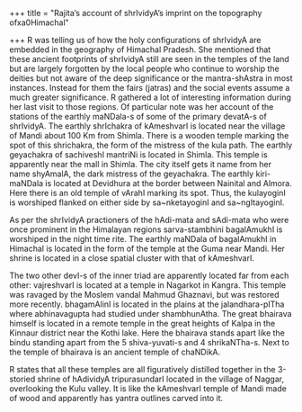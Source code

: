 +++
title = "Rajita’s account of shrIvidyA’s imprint on the topography ofxa0Himachal"

+++
R was telling us of how the holy configurations of shrIvidyA are
embedded in the geography of Himachal Pradesh. She mentioned that these
ancient footprints of shrIvidyA still are seen in the temples of the
land but are largely forgotten by the local people who continue to
worship the deities but not aware of the deep significance or the
mantra-shAstra in most instances. Instead for them the fairs (jatras)
and the social events assume a much greater significance. R gathered a
lot of interesting information during her last visit to those regions.
Of particular note was her account of the stations of the earthly
maNDala-s of some of the primary devatA-s of shrIvidyA. The earthly
shrIchakra of kAmeshvarI is located near the village of Mandi about 100
Km from Shimla. There is a wooden temple marking the spot of this
shrichakra, the form of the mistress of the kula path. The earthly
geyachakra of sachiveshI mantriNi is located in Shimla. This temple is
apparently near the mall in Shimla. The city itself gets it name from
her name shyAmalA, the dark mistress of the geyachakra. The earthly
kiri-maNDala is located at Devidhura at the border between Nainital and
Almora. Here there is an old temple of vArahI marking its spot. Thus,
the kulayoginI is worshiped flanked on either side by sa\~nketayoginI
and sa\~ngItayoginI.

As per the shrIvidyA practioners of the hAdi-mata and sAdi-mata who were
once prominent in the Himalayan regions sarva-stambhini bagalAmukhI is
worshiped in the night time rite. The earthly maNDala of bagalAmukhI in
Himachal is located in the form of the temple at the Guma near Mandi.
Her shrine is located in a close spatial cluster with that of
kAmeshvarI.

The two other devI-s of the inner triad are apparently located far from
each other: vajreshvarI is located at a temple in Nagarkot in Kangra.
This temple was ravaged by the Moslem vandal Mahmud Ghaznavi, but was
restored more recently. bhagamAlinI is located in the plains at the
jalandhara-pITha where abhinavagupta had studied under shambhunAtha. The
great bhairava himself is located in a remote temple in the great
heights of Kalpa in the Kinnaur district near the Kothi lake. Here the
bhairava stands apart like the bindu standing apart from the 5
shiva-yuvati-s and 4 shrikaNTha-s. Next to the temple of bhairava is an
ancient temple of chaNDikA.

R states that all these temples are all figuratively distilled together
in the 3-storied shrine of hAdividyA tripurasundarI located in the
village of Naggar, overlooking the Kulu valley. It is like the
kAmeshvarI temple of Mandi made of wood and apparently has yantra
outlines carved into it.
